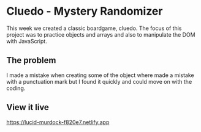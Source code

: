 # Cluedo - Mystery Randomizer

This week we created a classic boardgame, cluedo. The focus of this project was to practice objects and arrays and also to manipulate the DOM with JavaScript.

## The problem

I made a mistake when creating some of the object where made a mistake with a punctuation mark but I found it quickly and could move on with the coding. 

## View it live

https://lucid-murdock-f820e7.netlify.app
